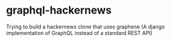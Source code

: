 # graphql-hackernews

Trying to build a hackernews clone that uses graphene (A django implementation of GraphQL instead of a standard REST API)

